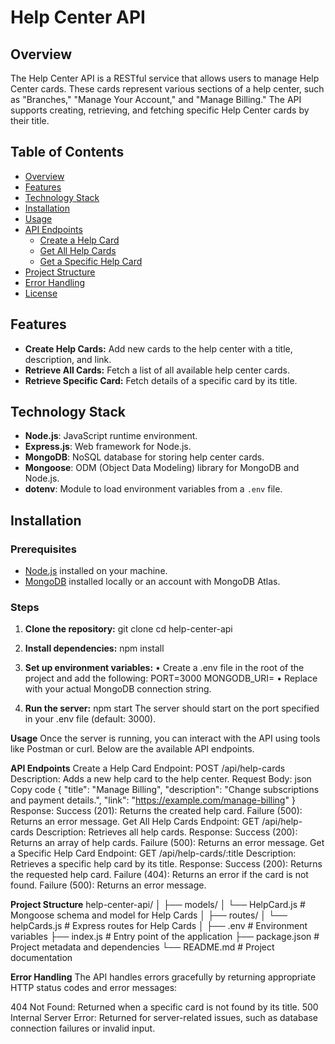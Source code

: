# Help Center API

## Overview

The Help Center API is a RESTful service that allows users to manage Help Center cards. These cards represent various sections of a help center, such as "Branches," "Manage Your Account," and "Manage Billing." The API supports creating, retrieving, and fetching specific Help Center cards by their title.

## Table of Contents

- [Overview](#overview)
- [Features](#features)
- [Technology Stack](#technology-stack)
- [Installation](#installation)
- [Usage](#usage)
- [API Endpoints](#api-endpoints)
  - [Create a Help Card](#create-a-help-card)
  - [Get All Help Cards](#get-all-help-cards)
  - [Get a Specific Help Card](#get-a-specific-help-card)
- [Project Structure](#project-structure)
- [Error Handling](#error-handling)
- [License](#license)

## Features

- **Create Help Cards:** Add new cards to the help center with a title, description, and link.
- **Retrieve All Cards:** Fetch a list of all available help center cards.
- **Retrieve Specific Card:** Fetch details of a specific card by its title.

## Technology Stack

- **Node.js**: JavaScript runtime environment.
- **Express.js**: Web framework for Node.js.
- **MongoDB**: NoSQL database for storing help center cards.
- **Mongoose**: ODM (Object Data Modeling) library for MongoDB and Node.js.
- **dotenv**: Module to load environment variables from a `.env` file.

## Installation

### Prerequisites

- [Node.js](https://nodejs.org/) installed on your machine.
- [MongoDB](https://www.mongodb.com/) installed locally or an account with MongoDB Atlas.

### Steps

1. **Clone the repository:**
git clone <repository-url>
cd help-center-api

2. **Install dependencies:**
npm install

3. **Set up environment variables:**
• Create a .env file in the root of the project and add the following:
    PORT=3000
    MONGODB_URI=<your-mongodb-connection-string>
• Replace <your-mongodb-connection-string> with your actual MongoDB connection string.

4. **Run the server:**
npm start
The server should start on the port specified in your .env file (default: 3000).

**Usage**
Once the server is running, you can interact with the API using tools like Postman or curl. Below are the available API endpoints.

**API Endpoints**
Create a Help Card
Endpoint: POST /api/help-cards
Description: Adds a new help card to the help center.
Request Body:
json
Copy code
{
  "title": "Manage Billing",
  "description": "Change subscriptions and payment details.",
  "link": "https://example.com/manage-billing"
}
Response:
Success (201): Returns the created help card.
Failure (500): Returns an error message.
Get All Help Cards
Endpoint: GET /api/help-cards
Description: Retrieves all help cards.
Response:
Success (200): Returns an array of help cards.
Failure (500): Returns an error message.
Get a Specific Help Card
Endpoint: GET /api/help-cards/:title
Description: Retrieves a specific help card by its title.
Response:
Success (200): Returns the requested help card.
Failure (404): Returns an error if the card is not found.
Failure (500): Returns an error message.

**Project Structure**
help-center-api/
│
├── models/
│   └── HelpCard.js          # Mongoose schema and model for Help Cards
│
├── routes/
│   └── helpCards.js         # Express routes for Help Cards
│
├── .env                     # Environment variables
├── index.js                 # Entry point of the application
├── package.json             # Project metadata and dependencies
└── README.md                # Project documentation

**Error Handling**
The API handles errors gracefully by returning appropriate HTTP status codes and error messages:

404 Not Found: Returned when a specific card is not found by its title.
500 Internal Server Error: Returned for server-related issues, such as database connection failures or invalid input.